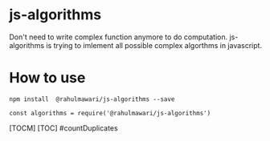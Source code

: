 # js-algorithms
Don't need to write complex function anymore to do computation. js-algorithms is trying to imlement all possible complex algorthms in javascript.

# How to use
```
npm install  @rahulmawari/js-algorithms --save

const algorithms = require('@rahulmawari/js-algorithms')
```
[TOCM]
[TOC]
#countDuplicates






